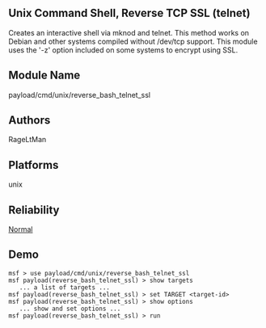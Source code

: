 ## Unix Command Shell, Reverse TCP SSL (telnet)

Creates an interactive shell via mknod and telnet. This 
method works on Debian and other systems compiled without 
/dev/tcp support. This module uses the '-z' option included 
on some systems to encrypt using SSL.


## Module Name
payload/cmd/unix/reverse_bash_telnet_ssl

## Authors
RageLtMan





## Platforms
unix

## Reliability
[Normal](https://github.com/rapid7/metasploit-framework/wiki/Exploit-Ranking)

## Demo

```
msf > use payload/cmd/unix/reverse_bash_telnet_ssl
msf payload(reverse_bash_telnet_ssl) > show targets
   ... a list of targets ...
msf payload(reverse_bash_telnet_ssl) > set TARGET <target-id>
msf payload(reverse_bash_telnet_ssl) > show options
   ... show and set options ...
msf payload(reverse_bash_telnet_ssl) > run
```
    
    